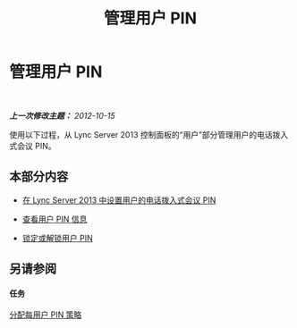 ﻿---
title: 管理用户 PIN
TOCTitle: 管理用户 PIN
ms:assetid: 806a813c-bdd4-49eb-9923-0dbb03968d8a
ms:mtpsurl: https://technet.microsoft.com/zh-cn/library/JJ688107(v=OCS.15)
ms:contentKeyID: 49888482
ms.date: 05/19/2016
mtps_version: v=OCS.15
ms.translationtype: HT
---

# 管理用户 PIN

 

_**上一次修改主题：** 2012-10-15_

使用以下过程，从 Lync Server 2013 控制面板的“用户”部分管理用户的电话拨入式会议 PIN。

## 本部分内容

  - [在 Lync Server 2013 中设置用户的电话拨入式会议 PIN](lync-server-2013-set-a-user-s-dial-in-conferencing-pin.md)

  - [查看用户 PIN 信息](lync-server-2013-view-user-pin-information.md)

  - [锁定或解锁用户 PIN](lync-server-2013-lock-or-unlock-a-user-pin.md)

## 另请参阅

#### 任务

[分配每用户 PIN 策略](lync-server-2013-assign-a-per-user-pin-policy.md)

